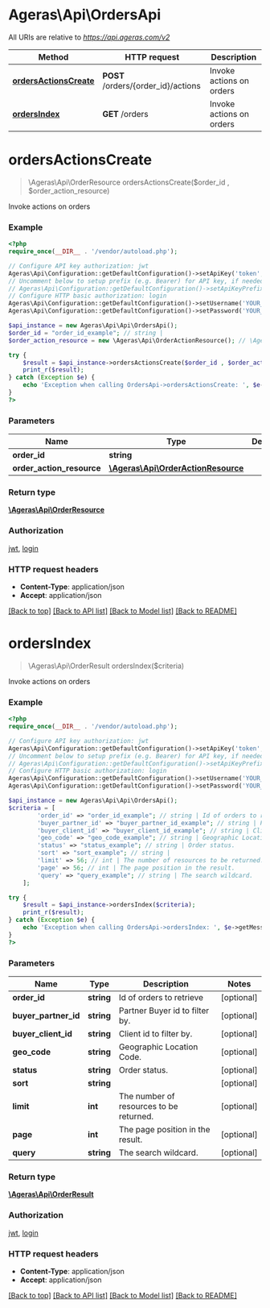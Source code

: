 # Ageras\Api\OrdersApi

All URIs are relative to *https://api.ageras.com/v2*

Method | HTTP request | Description
------------- | ------------- | -------------
[**ordersActionsCreate**](OrdersApi.md#ordersActionsCreate) | **POST** /orders/{order_id}/actions | Invoke actions on orders
[**ordersIndex**](OrdersApi.md#ordersIndex) | **GET** /orders | Invoke actions on orders


# **ordersActionsCreate**
> \Ageras\Api\OrderResource ordersActionsCreate($order_id , $order_action_resource)

Invoke actions on orders

### Example
```php
<?php
require_once(__DIR__ . '/vendor/autoload.php');

// Configure API key authorization: jwt
Ageras\Api\Configuration::getDefaultConfiguration()->setApiKey('token', 'YOUR_API_KEY');
// Uncomment below to setup prefix (e.g. Bearer) for API key, if needed
// Ageras\Api\Configuration::getDefaultConfiguration()->setApiKeyPrefix('token', 'Bearer');
// Configure HTTP basic authorization: login
Ageras\Api\Configuration::getDefaultConfiguration()->setUsername('YOUR_USERNAME');
Ageras\Api\Configuration::getDefaultConfiguration()->setPassword('YOUR_PASSWORD');

$api_instance = new Ageras\Api\Api\OrdersApi();
$order_id = "order_id_example"; // string | 
$order_action_resource = new \Ageras\Api\OrderActionResource(); // \Ageras\Api\OrderActionResource | 

try {
    $result = $api_instance->ordersActionsCreate($order_id , $order_action_resource);
    print_r($result);
} catch (Exception $e) {
    echo 'Exception when calling OrdersApi->ordersActionsCreate: ', $e->getMessage(), PHP_EOL;
}
?>
```

### Parameters

Name | Type | Description  | Notes
------------- | ------------- | ------------- | -------------
 **order_id** | **string**|  |
 **order_action_resource** | [**\Ageras\Api\OrderActionResource**](../Model/\Ageras\Api\OrderActionResource.md)|  |

### Return type

[**\Ageras\Api\OrderResource**](../Model/OrderResource.md)

### Authorization

[jwt](../../README.md#jwt), [login](../../README.md#login)

### HTTP request headers

 - **Content-Type**: application/json
 - **Accept**: application/json

[[Back to top]](#) [[Back to API list]](../../README.md#documentation-for-api-endpoints) [[Back to Model list]](../../README.md#documentation-for-models) [[Back to README]](../../README.md)

# **ordersIndex**
> \Ageras\Api\OrderResult ordersIndex($criteria)

Invoke actions on orders

### Example
```php
<?php
require_once(__DIR__ . '/vendor/autoload.php');

// Configure API key authorization: jwt
Ageras\Api\Configuration::getDefaultConfiguration()->setApiKey('token', 'YOUR_API_KEY');
// Uncomment below to setup prefix (e.g. Bearer) for API key, if needed
// Ageras\Api\Configuration::getDefaultConfiguration()->setApiKeyPrefix('token', 'Bearer');
// Configure HTTP basic authorization: login
Ageras\Api\Configuration::getDefaultConfiguration()->setUsername('YOUR_USERNAME');
Ageras\Api\Configuration::getDefaultConfiguration()->setPassword('YOUR_PASSWORD');

$api_instance = new Ageras\Api\Api\OrdersApi();
$criteria = [
        'order_id' => "order_id_example"; // string | Id of orders to retrieve
        'buyer_partner_id' => "buyer_partner_id_example"; // string | Partner Buyer id to filter by.
        'buyer_client_id' => "buyer_client_id_example"; // string | Client id to filter by.
        'geo_code' => "geo_code_example"; // string | Geographic Location Code.
        'status' => "status_example"; // string | Order status.
        'sort' => "sort_example"; // string | 
        'limit' => 56; // int | The number of resources to be returned.
        'page' => 56; // int | The page position in the result.
        'query' => "query_example"; // string | The search wildcard.
    ];

try {
    $result = $api_instance->ordersIndex($criteria);
    print_r($result);
} catch (Exception $e) {
    echo 'Exception when calling OrdersApi->ordersIndex: ', $e->getMessage(), PHP_EOL;
}
?>
```

### Parameters

Name | Type | Description  | Notes
------------- | ------------- | ------------- | -------------
 **order_id** | **string**| Id of orders to retrieve | [optional]
 **buyer_partner_id** | **string**| Partner Buyer id to filter by. | [optional]
 **buyer_client_id** | **string**| Client id to filter by. | [optional]
 **geo_code** | **string**| Geographic Location Code. | [optional]
 **status** | **string**| Order status. | [optional]
 **sort** | **string**|  | [optional]
 **limit** | **int**| The number of resources to be returned. | [optional]
 **page** | **int**| The page position in the result. | [optional]
 **query** | **string**| The search wildcard. | [optional]

### Return type

[**\Ageras\Api\OrderResult**](../Model/OrderResult.md)

### Authorization

[jwt](../../README.md#jwt), [login](../../README.md#login)

### HTTP request headers

 - **Content-Type**: application/json
 - **Accept**: application/json

[[Back to top]](#) [[Back to API list]](../../README.md#documentation-for-api-endpoints) [[Back to Model list]](../../README.md#documentation-for-models) [[Back to README]](../../README.md)

